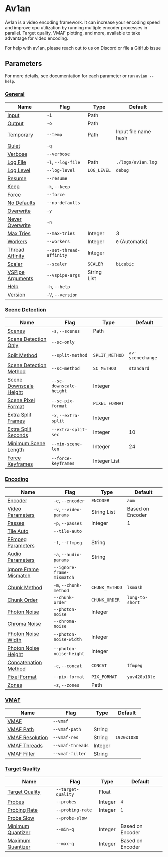 # Av1an

Av1an is a video encoding framework.
It can increase your encoding speed and improve cpu utilization by running multiple encoder processes in parallel.
Target quality, VMAF plotting, and more, available to take advantage for video encoding.

For help with av1an, please reach out to us on Discord or file a GitHub issue

## Parameters

For more details, see documentation for each parameter or run `av1an --help`.

### [General](./Cli/general.md)

Name | Flag | Type | Default
--- | --- | --- | ---
[Input](./Cli/general.md#input--i) | `-i` | Path
[Output](./Cli/general.md#output--o) | `-o` | Path
[Temporary](./Cli/general.md#temporary---temp) | `--temp` | Path | Input file name hash
[Quiet](./Cli/general.md#quiet--q---quiet) | `-q` | 
[Verbose](./Cli/general.md#verbose---verbose) | `--verbose` | 
[Log File](./Cli/general.md#log-file--l---log-file) | `-l`, `--log-file` | Path | `./logs/av1an.log`
[Log Level](./Cli/general.md#log-level---log-level) | `--log-level` | `LOG_LEVEL` | `debug`
[Resume](./Cli/general.md#resume---resume) | `--resume` | 
[Keep](./Cli/general.md#keep--k---keep) | `-k`, `--keep` | 
[Force](./Cli/general.md#force---force) | `--force` | 
[No Defaults](./Cli/general.md#no-defaults---no-defaults) | `--no-defaults` | 
[Overwrite](./Cli/general.md#overwrite--y) | `-y` | 
[Never Overwrite](./Cli/general.md#never-overwrite--n) | `-n` | 
[Max Tries](./Cli/general.md#max-tries---max-tries) | `--max-tries` | Integer | 3
[Workers](./Cli/general.md#workers---workers) | `--workers` | Integer | `0` (Automatic)
[Thread Affinity](./Cli/general.md#thread-affinity---set-thread-affinity) | `--set-thread-affinity` | Integer | 
[Scaler](./Cli/general.md#scaler---scaler) | `--scaler` | `SCALER` | `bicubic`
[VSPipe Arguments](./Cli/general.md#vspipe-arguments---vspipe-args) | `--vspipe-args` | String List | 
[Help](./Cli/general.md#help--h---help) | `-h`, `--help` | 
[Version](./Cli/general.md#version--v---version) | `-V`, `--version` | 

### [Scene Detection](./Cli/scene_detection.md)

Name | Flag | Type | Default
--- | --- | --- | ---
[Scenes](./Cli/scene_detection.md#scenes--s---scenes) | `-s`, `--scenes` | Path | 
[Scene Detection Only](./Cli/scene_detection.md#scene-detection-only---sc-only) | `--sc-only` | 
[Split Method](./Cli/scene_detection.md#split-method---split-method) | `--split-method` | `SPLIT_METHOD` | `av-scenechange`
[Scene Detection Method](./Cli/scene_detection.md#scene-detection-method---sc-method) | `--sc-method` | `SC_METHOD` | `standard`
[Scene Downscale Height](./Cli/scene_detection.md#scene-downscale-height---sc-downscale-height) | `--sc-downscale-height` | Integer | 
[Scene Pixel Format](./Cli/scene_detection.md#scene-pixel-format---sc-pix-format) | `--sc-pix-format` | `PIXEL_FORMAT` | 
[Extra Split Frames](./Cli/scene_detection.md#extra-split-frames--x---extra-split) | `-x`, `--extra-split` | Integer | 
[Extra Split Seconds](./Cli/scene_detection.md#extra-split-seconds---extra-split-sec) | `--extra-split-sec` | Integer | 10
[Minimum Scene Length](./Cli/scene_detection.md#minimum-scene-length---min-scene-len) | `--min-scene-len` | Integer | 24
[Force Keyframes](./Cli/scene_detection.md#force-keyframes---force-keyframes) | `--force-keyframes` | Integer List

### [Encoding](./Cli/encoding.md)

Name | Flag | Type | Default
--- | --- | --- | ---
[Encoder](./Cli/encoding.md#encoder--e---encoder) | `-e`, `--encoder` | `ENCODER` | `aom`
[Video Parameters](./Cli/encoding.md#video-parameters--v---video-params) | `-v`, `--video-params` | String List | Based on Encoder
[Passes](./Cli/encoding.md#passes--p---passes) | `-p`, `--passes` | Integer | 1
[Tile Auto](./Cli/encoding.md#tile-auto---tile-auto) | `--tile-auto` || 
[FFmpeg Parameters](./Cli/encoding.md#ffmpeg-filter-arguments--f---ffmpeg) | `-f`, `--ffmpeg` | String |
[Audio Parameters](./Cli/encoding.md#audio-parameters--a---audio-params) | `-a`, `--audio-params` | String |
[Ignore Frame Mismatch](./Cli/encoding.md#ignore-frame-mismatch---ignore-frame-mismatch) | `--ignore-frame-mismatch` | 
[Chunk Method](./Cli/encoding.md#chunk-method--m---chunk-method) | `-m`, `--chunk-method` | `CHUNK_METHOD` | `lsmash`
[Chunk Order](./Cli/encoding.md#chunk-order---chunk-order) | `--chunk-order` | `CHUNK_ORDER` | `long-to-short`
[Photon Noise](./Cli/encoding.md#photon-noise---photon-noise) | `--photon-noise` | Integer |
[Chroma Noise](./Cli/encoding.md#chroma-noise---chroma-noise) | `--chroma-noise` || 
[Photon Noise Width](./Cli/encoding.md#photon-noise-width---photon-noise-width) |`--photon-noise-width` | Integer |
[Photon Noise Height](./Cli/encoding.md#photon-noise-height---photon-noise-height) | `--photon-noise-height` | Integer |
[Concatenation Method](./Cli/encoding.md#concatenation-method--c---concat) | `-c`, `--concat` | `CONCAT` | `ffmpeg`
[Pixel Format](./Cli/encoding.md#pixel-format---pix-format) | `--pix-format` | `PIX_FORMAT` | `yuv420p10le`
[Zones](./Cli/encoding.md#zones---zones) | `-z`, `--zones` | Path | 

### [VMAF](./Cli/vmaf.md)

Name | Flag | Type | Default
--- | --- | --- | ---
[VMAF](./Cli/vmaf.md#vmaf---vmaf) | `--vmaf` || 
[VMAF Path](./Cli/vmaf.md#vmaf-path---vmaf-path) | `--vmaf-path` | String | 
[VMAF Resolution](./Cli/vmaf.md#vmaf-resolution---vmaf-res) | `--vmaf-res` | String | `1920x1080`
[VMAF Threads](./Cli/vmaf.md#vmaf-threads---vmaf-threads) | `--vmaf-threads` | Integer | 
[VMAF Filter](./Cli/vmaf.md#vmaf-filter---vmaf-filter) | `--vmaf-filter` | String | 

### [Target Quality](./Cli/target_quality.md)

Name | Flag | Type | Default
--- | --- | --- | ---
[Target Quality](./Cli/target_quality.md#target-quality---target-quality) | `--target-quality` | Float | 
[Probes](./Cli/target_quality.md#probes---probes) | `--probes` | Integer | `4`
[Probing Rate](./Cli/target_quality.md#probing-rate---probing-rate) | `--probing-rate` | Integer | `1`
[Probe Slow](./Cli/target_quality.md#probe-slow---probe-slow) | `--probe-slow` || 
[Minimum Quantizer](./Cli/target_quality.md#minimum-quantizer---min-q) | `--min-q` | Integer | Based on Encoder
[Maximum Quantizer](./Cli/target_quality.md#maximum-quantizer---max-q) | `--max-q` | Integer | Based on Encoder